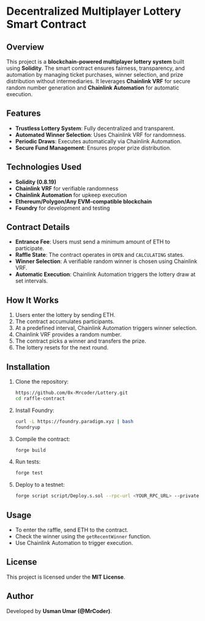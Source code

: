 # Decentralized Multiplayer Lottery Smart Contract

## Overview
This project is a **blockchain-powered multiplayer lottery system** built using **Solidity**. The smart contract ensures fairness, transparency, and automation by managing ticket purchases, winner selection, and prize distribution without intermediaries. It leverages **Chainlink VRF** for secure random number generation and **Chainlink Automation** for automatic execution.

## Features
- **Trustless Lottery System**: Fully decentralized and transparent.
- **Automated Winner Selection**: Uses Chainlink VRF for randomness.
- **Periodic Draws**: Executes automatically via Chainlink Automation.
- **Secure Fund Management**: Ensures proper prize distribution.

## Technologies Used
- **Solidity (0.8.19)**
- **Chainlink VRF** for verifiable randomness
- **Chainlink Automation** for upkeep execution
- **Ethereum/Polygon/Any EVM-compatible blockchain**
- **Foundry** for development and testing

## Contract Details
- **Entrance Fee**: Users must send a minimum amount of ETH to participate.
- **Raffle State**: The contract operates in `OPEN` and `CALCULATING` states.
- **Winner Selection**: A verifiable random winner is chosen using Chainlink VRF.
- **Automatic Execution**: Chainlink Automation triggers the lottery draw at set intervals.

## How It Works
1. Users enter the lottery by sending ETH.
2. The contract accumulates participants.
3. At a predefined interval, Chainlink Automation triggers winner selection.
4. Chainlink VRF provides a random number.
5. The contract picks a winner and transfers the prize.
6. The lottery resets for the next round.

## Installation
1. Clone the repository:
   ```bash
   https://github.com/0x-Mrcoder/Lottery.git
   cd raffle-contract
   ```
2. Install Foundry:
   ```bash
   curl -L https://foundry.paradigm.xyz | bash
   foundryup
   ```
3. Compile the contract:
   ```bash
   forge build
   ```
4. Run tests:
   ```bash
   forge test
   ```
5. Deploy to a testnet:
   ```bash
   forge script script/Deploy.s.sol --rpc-url <YOUR_RPC_URL> --private-key <YOUR_PRIVATE_KEY> --broadcast
   ```

## Usage
- To enter the raffle, send ETH to the contract.
- Check the winner using the `getRecentWinner` function.
- Use Chainlink Automation to trigger execution.

## License
This project is licensed under the **MIT License**.

## Author
Developed by **Usman Umar (@MrCoder)**.

